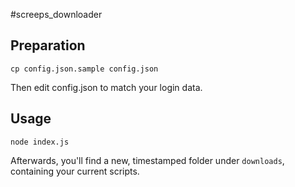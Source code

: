 #screeps_downloader

## Preparation

```
cp config.json.sample config.json
```

Then edit config.json to match your login data.

## Usage

```
node index.js
```

Afterwards, you'll find a new, timestamped folder under `downloads`, containing your current scripts.